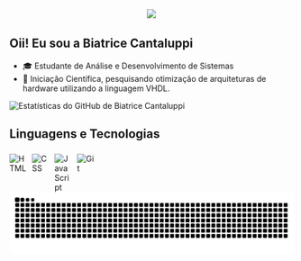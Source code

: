 <div align="center"> 
  <img height="150" src="https://media.giphy.com/media/M9gbBd9nbDrOTu1Mqx/giphy.gif"  />
</div>

## Oii! Eu sou a Biatrice Cantaluppi

- 🎓 Estudante de Análise e Desenvolvimento de Sistemas
- 🔭 Iniciação Científica, pesquisando otimização de arquiteturas de hardware utilizando a linguagem VHDL. <div align="right">

![Estatísticas do GitHub de Biatrice Cantaluppi](https://github-readme-stats.vercel.app/api?username=biatricecantaluppi&show_icons=true&theme=radical) 

  ## Linguagens e Tecnologias
  
<div>
<img 
    align="left" 
    alt="HTML"
    title="HTML" 
    width="30px" 
    style="padding-right: 10px;" 
    src="https://cdn.jsdelivr.net/gh/devicons/devicon@latest/icons/html5/html5-original.svg" 
/>
  
<img 
    align="left" 
    alt="CSS" 
    title="CSS"
    width="30px" 
    style="padding-right: 10px;" 
    src="https://cdn.jsdelivr.net/gh/devicons/devicon@latest/icons/css3/css3-original.svg" 
/>

<img 
    align="left" 
    alt="JavaScript" 
    title="JavaScript"
    width="30px" 
    style="padding-right: 10px;" 
    src="https://cdn.jsdelivr.net/gh/devicons/devicon@latest/icons/javascript/javascript-original.svg" 
/>

<img 
    align="left" 
    alt="Git" 
    title="Git"
    width="30px" 
    style="padding-right: 10px;" 
    src="https://cdn.jsdelivr.net/gh/devicons/devicon@latest/icons/git/git-original.svg" 
/>

###

<br clear="both">

<img src="https://raw.githubusercontent.com/biatricecantaluppi/biatricecantaluppi/output/snake.svg" alt="Snake animation" />

###
